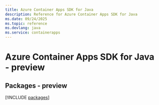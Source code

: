 ```yaml
---
title: Azure Container Apps SDK for Java
description: Reference for Azure Container Apps SDK for Java
ms.date: 09/24/2025
ms.topic: reference
ms.devlang: java
ms.service: containerapps
---
```

# Azure Container Apps SDK for Java - preview
## Packages - preview
[!INCLUDE [packages](container-apps-index.md)]